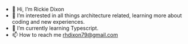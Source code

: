 - 👋 Hi, I’m Rickie Dixon
- 👀 I’m interested in all things architecture related, learning more about coding and new experiences.
- 🌱 I’m currently learning Typescript.
- 📫 How to reach me rhdixon79@gmail.com

<!---
RDixonCodes/RDixonCodes is a ✨ special ✨ repository because its `README.md` (this file) appears on your GitHub profile.
You can click the Preview link to take a look at your changes.
--->
